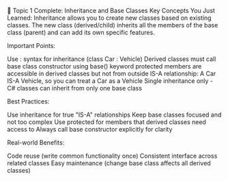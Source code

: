 ﻿🎯 Topic 1 Complete: Inheritance and Base Classes
Key Concepts You Just Learned:
Inheritance allows you to create new classes based on existing classes. 
The new class (derived/child) inherits all the members of the base class (parent) and can add its own specific features.

Important Points:

Use : syntax for inheritance (class Car : Vehicle)
Derived classes must call base class constructor using base() keyword
protected members are accessible in derived classes but not from outside
IS-A relationship: A Car IS-A Vehicle, so you can treat a Car as a Vehicle
Single inheritance only - C# classes can inherit from only one base class

Best Practices:

Use inheritance for true "IS-A" relationships
Keep base classes focused and not too complex
Use protected for members that derived classes need access to
Always call base constructor explicitly for clarity

Real-world Benefits:

Code reuse (write common functionality once)
Consistent interface across related classes
Easy maintenance (change base class affects all derived classes)